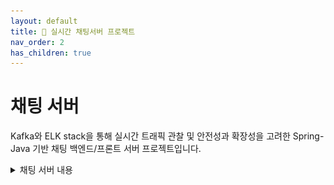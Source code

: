 ```yaml
---
layout: default
title: 📌 실시간 채팅서버 프로젝트
nav_order: 2
has_children: true
---
```


# **채팅 서버**

Kafka와 ELK stack을 통해 실시간 트래픽 관찰 및 안전성과 확장성을 고려한 Spring-Java 기반 채팅 백엔드/프론트 서버 프로젝트입니다.

<details><summary>채팅 서버 내용</summary><div markdown="1">



### 사용기술

| 사용기술                         | 내용                                                                                                          |
|:-----------------------------|:------------------------------------------------------------------------------------------------------------|
| ELK stack                    | Elastic Search + Logstash + Kibana 를 통한 통계수집/시각화 [Image](https://ghkdqhrbals.github.io/assets/img/es/5.png) |
| Kafka                        | 3대의 Broker과 replica들을 통한 안전성 및 확장성 제공                                                                       |
| Debezium/JDBC-Sink-connector | Kafka를 통한 백업 DB uni-directional sync [Details](https://ghkdqhrbals.github.io/posts/chatting(9)/)            |
| Docker                       | 서버/DB/Kafka/Connector/ELK/Monitoring/etc. 실행 자동화                                                            |
| Nginx                        | API gateway로써 채팅서버 및 인증서버를 묶어서 통합 RestApi entry point 제공                                                    |
| Stomp                        | 채팅 실시간성 제공                                                                                                  |
| JPA                          | 영속성을 활용한 DB 관리                                                                                              |

### 아키텍처
![image](../../assets/img/msa/12.svg)

</div>
